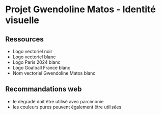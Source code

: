 # Projet Gwendoline Matos - Identité visuelle

## Ressources
- Logo vectoriel noir
- Logo vectoriel blanc
- Logo Paris 2024 blanc
- Logo Goalball France blanc
- Nom vectoriel Gwendoline Matos blanc

## Recommandations web
- le dégradé doit être utilisé avec parcimonie
- les couleurs pures peuvent également être utilisées

